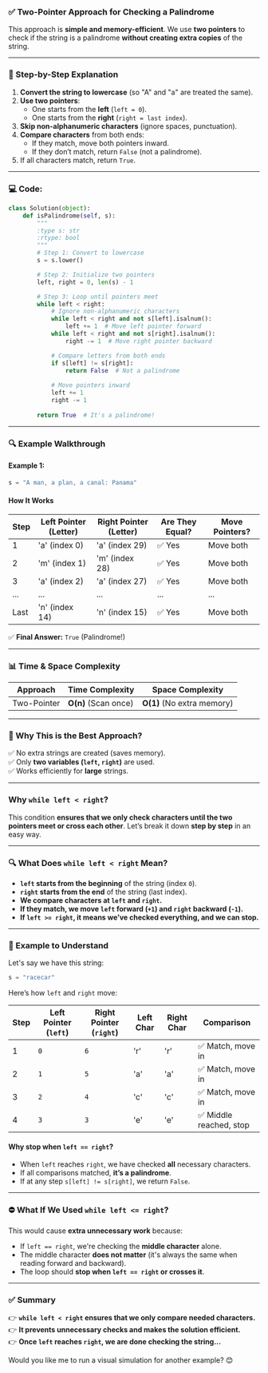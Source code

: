 ### **✅ Two-Pointer Approach for Checking a Palindrome**  
This approach is **simple and memory-efficient**. We use **two pointers** to check if the string is a palindrome **without creating extra copies** of the string.

---

### **📝 Step-by-Step Explanation**  

1. **Convert the string to lowercase** (so "A" and "a" are treated the same).  
2. **Use two pointers**:  
   - One starts from the **left** (`left = 0`).  
   - One starts from the **right** (`right = last index`).  
3. **Skip non-alphanumeric characters** (ignore spaces, punctuation).  
4. **Compare characters** from both ends:  
   - If they match, move both pointers inward.  
   - If they don’t match, return `False` (not a palindrome).  
5. If all characters match, return `True`.

---

### **💻 Code:**
```python
class Solution(object):
    def isPalindrome(self, s):
        """
        :type s: str
        :rtype: bool
        """
        # Step 1: Convert to lowercase
        s = s.lower()

        # Step 2: Initialize two pointers
        left, right = 0, len(s) - 1

        # Step 3: Loop until pointers meet
        while left < right:
            # Ignore non-alphanumeric characters
            while left < right and not s[left].isalnum():
                left += 1  # Move left pointer forward
            while left < right and not s[right].isalnum():
                right -= 1  # Move right pointer backward

            # Compare letters from both ends
            if s[left] != s[right]:
                return False  # Not a palindrome
            
            # Move pointers inward
            left += 1
            right -= 1
        
        return True  # It's a palindrome!
```

---

### **🔍 Example Walkthrough**
#### **Example 1:**
```python
s = "A man, a plan, a canal: Panama"
```
#### **How It Works**
| Step | Left Pointer (Letter) | Right Pointer (Letter) | Are They Equal? | Move Pointers? |
|------|---------------------|---------------------|----------------|---------------|
| 1  | 'a' (index 0)  | 'a' (index 29)  | ✅ Yes | Move both |
| 2  | 'm' (index 1)  | 'm' (index 28)  | ✅ Yes | Move both |
| 3  | 'a' (index 2)  | 'a' (index 27)  | ✅ Yes | Move both |
| ... | ... | ... | ... | ... |
| Last  | 'n' (index 14) | 'n' (index 15) | ✅ Yes | Move both |

✅ **Final Answer:** `True` (Palindrome!)

---

### **📊 Time & Space Complexity**
| Approach | Time Complexity | Space Complexity |
|----------|---------------|----------------|
| Two-Pointer | **O(n)** (Scan once) | **O(1)** (No extra memory) |

---

### **🎯 Why This is the Best Approach?**
✅ No extra strings are created (saves memory).  
✅ Only **two variables (`left`, `right`)** are used.  
✅ Works efficiently for **large** strings.

***
### **Why `while left < right`?**  

This condition **ensures that we only check characters until the two pointers meet or cross each other**. Let’s break it down **step by step** in an easy way.  

---

### **🔍 What Does `while left < right` Mean?**  
- **`left` starts from the beginning** of the string (index `0`).  
- **`right` starts from the end** of the string (last index).  
- **We compare characters at `left` and `right`.**  
- **If they match, we move `left` forward (`+1`) and `right` backward (`-1`).**  
- **If `left >= right`, it means we’ve checked everything, and we can stop.**

---

### **📝 Example to Understand**
Let's say we have this string:  
```python
s = "racecar"
```
Here’s how `left` and `right` move:

| Step | Left Pointer (`left`) | Right Pointer (`right`) | Left Char | Right Char | Comparison |
|------|-----------------|-----------------|----------|-----------|------------|
| 1    | `0`            | `6`            | 'r'      | 'r'       | ✅ Match, move in |
| 2    | `1`            | `5`            | 'a'      | 'a'       | ✅ Match, move in |
| 3    | `2`            | `4`            | 'c'      | 'c'       | ✅ Match, move in |
| 4    | `3`            | `3`            | 'e'      | 'e'       | ✅ Middle reached, stop |

#### **Why stop when `left == right`?**
- When `left` reaches `right`, we have checked **all** necessary characters.  
- If all comparisons matched, **it’s a palindrome**.  
- If at any step `s[left] != s[right]`, we return `False`.  

---

### **⛔ What If We Used `while left <= right`?**
This would cause **extra unnecessary work** because:
- If `left == right`, we're checking the **middle character** alone.
- The middle character **does not matter** (it's always the same when reading forward and backward).
- The loop should **stop when `left == right` or crosses it**.

---

### **✅ Summary**
👉 **`while left < right` ensures that we only compare needed characters.**  
👉 **It prevents unnecessary checks and makes the solution efficient.**  
👉 **Once `left` reaches `right`, we are done checking the string...**  

Would you like me to run a visual simulation for another example? 😊
